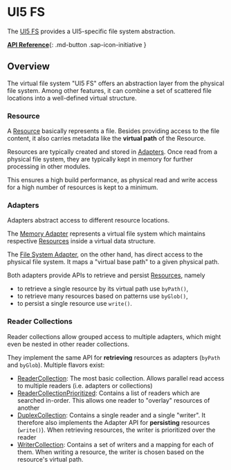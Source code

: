 # UI5 FS

The [UI5 FS](https://github.com/SAP/ui5-fs) provides a UI5-specific file system abstraction.

[**API Reference**](https://sap.github.io/ui5-tooling/v4/api/){: .md-button .sap-icon-initiative }

## Overview

The virtual file system "UI5 FS" offers an abstraction layer from the physical file system. Among other features, it can combine a set of scattered file locations into a well-defined virtual structure.

### Resource

A [Resource](https://sap.github.io/ui5-tooling/v4/api/@ui5_fs_Resource.html) basically represents a file. Besides providing access to the file content, it also carries metadata like the **virtual path** of the Resource.

Resources are typically created and stored in [Adapters](#adapters). Once read from a physical file system, they are typically kept in memory for further processing in other modules.

This ensures a high build performance, as physical read and write access for a high number of resources is kept to a minimum.

### Adapters

Adapters abstract access to different resource locations.

The [Memory Adapter](https://sap.github.io/ui5-tooling/v4/api/@ui5_fs_adapters_Memory.html) represents a virtual file system which maintains respective [Resources](#resource) inside a virtual data structure.

The [File System Adapter](https://sap.github.io/ui5-tooling/v4/api/@ui5_fs_adapters_FileSystem.html), on the other hand, has direct access to the physical file system. It maps a "virtual base path" to a given physical path.

Both adapters provide APIs to retrieve and persist [Resources](#resource), namely 

- to retrieve a single resource by its virtual path use `byPath()`,  
- to retrieve many resources based on patterns use `byGlob()`,
- to persist a single resource use `write()`.


### Reader Collections

Reader collections allow grouped access to multiple adapters, which might even be nested in other reader collections.

They implement the same API for **retrieving** resources as adapters (`byPath` and `byGlob`). Multiple flavors exist:

* [ReaderCollection](https://sap.github.io/ui5-tooling/v4/api/@ui5_fs_ReaderCollection.html): The most basic collection. Allows parallel read access to multiple readers (i.e. adapters or collections)
* [ReaderCollectionPrioritized](https://sap.github.io/ui5-tooling/v4/api/@ui5_fs_ReaderCollectionPrioritized.html): Contains a list of readers which are searched in-order. This allows one reader to "overlay" resources of another
* [DuplexCollection](https://sap.github.io/ui5-tooling/v4/api/@ui5_fs_DuplexCollection.html): Contains a single reader and a single "writer". It therefore also implements the Adapter API for **persisting** resources (`write()`). When retrieving resources, the writer is prioritized over the reader
* [WriterCollection](https://sap.github.io/ui5-tooling/v4/api/@ui5_fs_WriterCollection.html): Contains a set of writers and a mapping for each of them. When writing a resource, the writer is chosen based on the resource's virtual path.
